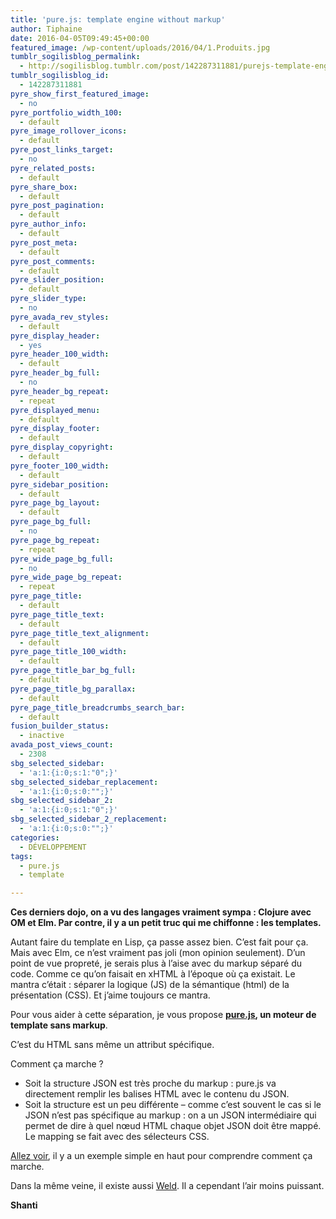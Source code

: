 ```yaml
---
title: 'pure.js: template engine without markup'
author: Tiphaine
date: 2016-04-05T09:49:45+00:00
featured_image: /wp-content/uploads/2016/04/1.Produits.jpg
tumblr_sogilisblog_permalink:
  - http://sogilisblog.tumblr.com/post/142287311881/purejs-template-engine-without-markup
tumblr_sogilisblog_id:
  - 142287311881
pyre_show_first_featured_image:
  - no
pyre_portfolio_width_100:
  - default
pyre_image_rollover_icons:
  - default
pyre_post_links_target:
  - no
pyre_related_posts:
  - default
pyre_share_box:
  - default
pyre_post_pagination:
  - default
pyre_author_info:
  - default
pyre_post_meta:
  - default
pyre_post_comments:
  - default
pyre_slider_position:
  - default
pyre_slider_type:
  - no
pyre_avada_rev_styles:
  - default
pyre_display_header:
  - yes
pyre_header_100_width:
  - default
pyre_header_bg_full:
  - no
pyre_header_bg_repeat:
  - repeat
pyre_displayed_menu:
  - default
pyre_display_footer:
  - default
pyre_display_copyright:
  - default
pyre_footer_100_width:
  - default
pyre_sidebar_position:
  - default
pyre_page_bg_layout:
  - default
pyre_page_bg_full:
  - no
pyre_page_bg_repeat:
  - repeat
pyre_wide_page_bg_full:
  - no
pyre_wide_page_bg_repeat:
  - repeat
pyre_page_title:
  - default
pyre_page_title_text:
  - default
pyre_page_title_text_alignment:
  - default
pyre_page_title_100_width:
  - default
pyre_page_title_bar_bg_full:
  - default
pyre_page_title_bg_parallax:
  - default
pyre_page_title_breadcrumbs_search_bar:
  - default
fusion_builder_status:
  - inactive
avada_post_views_count:
  - 2308
sbg_selected_sidebar:
  - 'a:1:{i:0;s:1:"0";}'
sbg_selected_sidebar_replacement:
  - 'a:1:{i:0;s:0:"";}'
sbg_selected_sidebar_2:
  - 'a:1:{i:0;s:1:"0";}'
sbg_selected_sidebar_2_replacement:
  - 'a:1:{i:0;s:0:"";}'
categories:
  - DÉVELOPPEMENT
tags:
  - pure.js
  - template

---
```

**Ces derniers dojo, on a vu des langages vraiment sympa : Clojure avec OM et Elm. Par contre, il y a un petit truc qui me chiffonne : les templates.**

Autant faire du template en Lisp, ça passe assez bien. C&rsquo;est fait pour ça. Mais avec Elm, ce n&rsquo;est vraiment pas joli (mon opinion seulement). D&rsquo;un point de vue propreté, je serais plus à l&rsquo;aise avec du markup séparé du code. Comme ce qu&rsquo;on faisait en xHTML à l&rsquo;époque où ça existait. Le mantra c&rsquo;était : séparer la logique (JS) de la sémantique (html) de la présentation (CSS). Et j&rsquo;aime toujours ce mantra.

Pour vous aider à cette séparation, je vous propose **<span style="text-decoration: underline;"><a href="https://beebole.com/pure/" target="_blank">pure.js</a></span>, un moteur de template sans markup**.

C&rsquo;est du HTML sans même un attribut spécifique.

Comment ça marche ?

  * Soit la structure JSON est très proche du markup : pure.js va directement remplir les balises HTML avec le contenu du JSON.
  * Soit la structure est un peu différente – comme c&rsquo;est souvent le cas si le JSON n&rsquo;est pas spécifique au markup : on a un JSON intermédiaire qui permet de dire à quel nœud HTML chaque objet JSON doit être mappé. Le mapping se fait avec des sélecteurs CSS.

<span style="text-decoration: underline;"><a href="https://beebole.com/pure/" target="_blank">Allez voir</a></span>, il y a un exemple simple en haut pour comprendre comment ça marche.

Dans la même veine, il existe aussi <span style="text-decoration: underline;"><a href="https://github.com/tmpvar/weld" target="_blank">Weld</a></span>. Il a cependant l&rsquo;air moins puissant.

**Shanti**